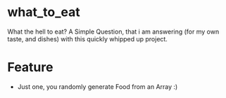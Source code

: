 # what_to_eat
What the hell to eat?
A Simple Question, that i am answering (for my own taste, and dishes) with this quickly whipped up project.

# Feature
- Just one, you randomly generate Food from an Array :)
